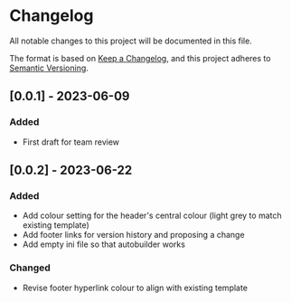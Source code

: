 # Changelog

All notable changes to this project will be documented in this file.

The format is based on [Keep a Changelog](https://keepachangelog.com/en/1.1.0/),
and this project adheres to [Semantic Versioning](https://semver.org/spec/v2.0.0.html).

## [0.0.1] - 2023-06-09

### Added
- First draft for team review

## [0.0.2] - 2023-06-22

### Added
- Add colour setting for the header's central colour (light grey to match existing template)
- Add footer links for version history and proposing a change
- Add empty ini file so that autobuilder works

### Changed
- Revise footer hyperlink colour to align with existing template